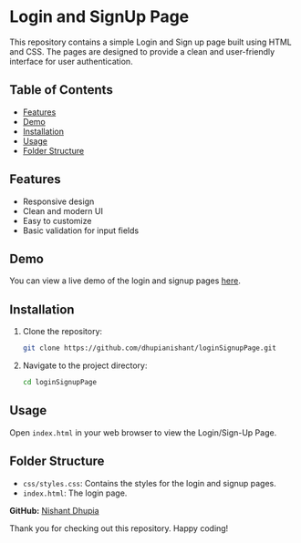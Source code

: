 # Login and SignUp Page

This repository contains a simple Login and Sign up page built using HTML and CSS. The pages are designed to provide a clean and user-friendly interface for user authentication.

## Table of Contents

- [Features](#features)
- [Demo](#demo)
- [Installation](#installation)
- [Usage](#usage)
- [Folder Structure](#folder-structure)

## Features

- Responsive design
- Clean and modern UI
- Easy to customize
- Basic validation for input fields

## Demo

You can view a live demo of the login and signup pages [here](https://dhupianishant.github.io/loginSignupPage/).

## Installation

1. Clone the repository:
    ```bash
    git clone https://github.com/dhupianishant/loginSignupPage.git
    ```

2. Navigate to the project directory:
    ```bash
    cd loginSignupPage
    ```

## Usage

Open `index.html` in your web browser to view the Login/Sign-Up Page.

## Folder Structure

- `css/styles.css`: Contains the styles for the login and signup pages.
- `index.html`: The login page.

**GitHub:** [Nishant Dhupia](https://github.com/dhupianishant)

Thank you for checking out this repository. Happy coding!

